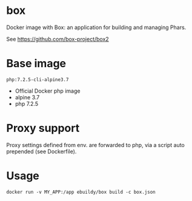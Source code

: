 # box
Docker image with Box: an application for building and managing Phars.

See https://github.com/box-project/box2

# Base image

``php:7.2.5-cli-alpine3.7``

* Official Docker php image
* alpine 3.7
* php 7.2.5

# Proxy support

Proxy settings defined from env. are forwarded to php, via a script auto prepended (see Dockerfile).

# Usage

``docker run -v MY_APP:/app ebuildy/box build -c box.json``
